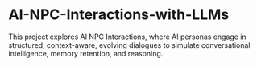 # AI-NPC-Interactions-with-LLMs
This project explores AI NPC Interactions, where AI personas engage in structured, context-aware, evolving dialogues to simulate conversational intelligence, memory retention, and reasoning.
